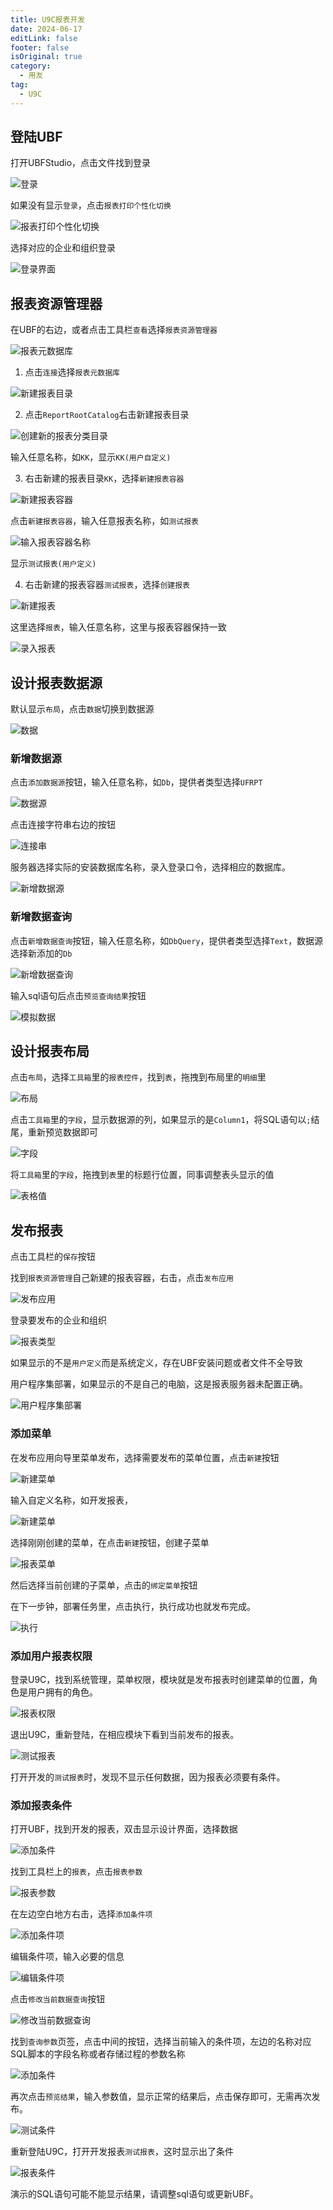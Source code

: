```yaml
---
title: U9C报表开发
date: 2024-06-17
editLink: false
footer: false
isOriginal: true
category:
  - 用友
tag:
  - U9C
---
```


## 登陆UBF

打开UBFStudio，点击文件找到登录

![登录](https://nas.ilyl.life:8092/yonyou/u9c/report/report_step1.png)

如果没有显示`登录`，点击`报表打印个性化切换`

![报表打印个性化切换](https://nas.ilyl.life:8092/yonyou/u9c/report/report_step2.png)

选择对应的企业和组织登录

![登录界面](https://nas.ilyl.life:8092/yonyou/u9c/report/report_step3.png)

## 报表资源管理器

在UBF的右边，或者点击工具栏`查看`选择`报表资源管理器`

![报表元数据库](https://nas.ilyl.life:8092/yonyou/u9c/report/report_step4.png)

1. 点击`连接`选择`报表元数据库`

![新建报表目录](https://nas.ilyl.life:8092/yonyou/u9c/report/report_step5.png)

2. 点击`ReportRootCatalog`右击新建报表目录

![创建新的报表分类目录](https://nas.ilyl.life:8092/yonyou/u9c/report/report_step6.png)

输入任意名称，如`KK`，显示`KK(用户自定义)`

3. 右击新建的报表目录`KK`，选择`新建报表容器`

![新建报表容器](https://nas.ilyl.life:8092/yonyou/u9c/report/report_step7.png)

点击`新建报表容器`，输入任意报表名称，如`测试报表`

![输入报表容器名称](https://nas.ilyl.life:8092/yonyou/u9c/report/report_step8.png)

显示`测试报表(用户定义)`

4. 右击新建的报表容器`测试报表`，选择`创建报表`

![新建报表](https://nas.ilyl.life:8092/yonyou/u9c/report/report_step9.png)

这里选择`报表`，输入任意名称，这里与报表容器保持一致

![录入报表](https://nas.ilyl.life:8092/yonyou/u9c/report/report_step10.png)

## 设计报表数据源

默认显示`布局`，点击`数据`切换到数据源

![数据](https://nas.ilyl.life:8092/yonyou/u9c/report/report_step11.png)

### 新增数据源

点击`添加数据源`按钮，输入任意名称，如`Db`，提供者类型选择`UFRPT`

![数据源](https://nas.ilyl.life:8092/yonyou/u9c/report/report_step12.png)

点击连接字符串右边的按钮

![连接串](https://nas.ilyl.life:8092/yonyou/u9c/report/report_step13.png)

服务器选择实际的安装数据库名称，录入登录口令，选择相应的数据库。

![新增数据源](https://nas.ilyl.life:8092/yonyou/u9c/report/report_step14.png)

### 新增数据查询

点击`新增数据查询`按钮，输入任意名称，如`DbQuery`，提供者类型选择`Text`，数据源选择新添加的`Db`

![新增数据查询](https://nas.ilyl.life:8092/yonyou/u9c/report/report_step15.png)

输入sql语句后点击`预览查询结果`按钮

![模拟数据](https://nas.ilyl.life:8092/yonyou/u9c/report/report_step16.png)

## 设计报表布局

点击`布局`，选择`工具箱`里的`报表控件`，找到`表`，拖拽到布局里的`明细`里

![布局](https://nas.ilyl.life:8092/yonyou/u9c/report/report_step17.png)

点击`工具箱`里的`字段`，显示数据源的列，如果显示的是`Column1`，将SQL语句以`;`结尾，重新预览数据即可

![字段](https://nas.ilyl.life:8092/yonyou/u9c/report/report_step18.png)

将`工具箱`里的`字段`，拖拽到`表`里的标题行位置，同事调整表头显示的值

![表格值](https://nas.ilyl.life:8092/yonyou/u9c/report/report_step19.png)

## 发布报表

点击工具栏的`保存`按钮

找到`报表资源管理`自己新建的报表容器，右击，点击`发布应用`

![发布应用](https://nas.ilyl.life:8092/yonyou/u9c/report/report_step20.png)

登录要发布的企业和组织

![报表类型](https://nas.ilyl.life:8092/yonyou/u9c/report/report_step21.png)

如果显示的不是`用户定义`而是系统定义，存在UBF安装问题或者文件不全导致

用户程序集部署，如果显示的不是自己的电脑，这是报表服务器未配置正确。

![用户程序集部署](https://nas.ilyl.life:8092/yonyou/u9c/report/report_step22.png)

### 添加菜单

在发布应用向导里菜单发布，选择需要发布的菜单位置，点击`新建`按钮

![新建菜单](https://nas.ilyl.life:8092/yonyou/u9c/report/report_step23.png)

输入自定义名称，如开发报表，

![新建菜单](https://nas.ilyl.life:8092/yonyou/u9c/report/report_step24.png)

选择刚刚创建的菜单，在点击`新建`按钮，创建子菜单

![报表菜单](https://nas.ilyl.life:8092/yonyou/u9c/report/report_step25.png)

然后选择当前创建的子菜单，点击的`绑定菜单`按钮

在下一步钟，部署任务里，点击执行，执行成功也就发布完成。

![执行](https://nas.ilyl.life:8092/yonyou/u9c/report/report_step26.png)

### 添加用户报表权限

登录U9C，找到系统管理，菜单权限，模块就是发布报表时创建菜单的位置，角色是用户拥有的角色。

![报表权限](https://nas.ilyl.life:8092/yonyou/u9c/report/report_step27.png)

退出U9C，重新登陆，在相应模块下看到当前发布的报表。

![测试报表](https://nas.ilyl.life:8092/yonyou/u9c/report/report_step28.png)

打开开发的`测试报表`时，发现不显示任何数据，因为报表必须要有条件。

### 添加报表条件

打开UBF，找到开发的报表，双击显示设计界面，选择数据

![添加条件](https://nas.ilyl.life:8092/yonyou/u9c/report/report_step29.png)

找到工具栏上的`报表`，点击`报表参数`

![报表参数](https://nas.ilyl.life:8092/yonyou/u9c/report/report_step30.png)

在左边空白地方右击，选择`添加条件项`

![添加条件项](https://nas.ilyl.life:8092/yonyou/u9c/report/report_step31.png)

编辑条件项，输入必要的信息

![编辑条件项](https://nas.ilyl.life:8092/yonyou/u9c/report/report_step32.png)

点击`修改当前数据查询`按钮

![修改当前数据查询](https://nas.ilyl.life:8092/yonyou/u9c/report/report_step33.png)

找到`查询参数`页签，点击中间的按钮，选择当前输入的条件项，左边的名称对应SQL脚本的字段名称或者存储过程的参数名称

![添加条件](https://nas.ilyl.life:8092/yonyou/u9c/report/report_step34.png)

再次点击`预览结果`，输入参数值，显示正常的结果后，点击保存即可，无需再次发布。

![测试条件](https://nas.ilyl.life:8092/yonyou/u9c/report/report_step35.png)

重新登陆U9C，打开开发报表`测试报表`，这时显示出了条件

![报表条件](https://nas.ilyl.life:8092/yonyou/u9c/report/report_step36.png)

演示的SQL语句可能不能显示结果，请调整sql语句或更新UBF。